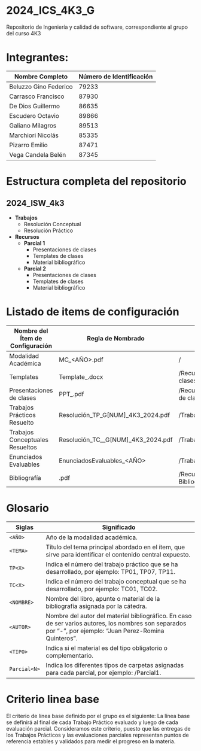 # 2024_ICS_4K3_G

Repositorio de Ingeniería y calidad de software, correspondiente al grupo del curso 4K3

# Integrantes:
| Nombre Completo        | Número de Identificación |
|------------------------|--------------------------|
| Beluzzo Gino Federico       | 79233                    |
| Carrasco Francisco     | 87930                    |
| De Dios Guillermo      | 86635                    |
| Escudero Octavio       | 89866                    |
| Galiano Milagros       | 89513                    |
| Marchiori Nicolás      | 85335                    |
| Pizarro Emilio         | 87471                    |
| Vega Candela Belén     | 87345                    |


# Estructura completa del repositorio

## 2024_ISW_4k3

- **Trabajos**
   - Resolución Conceptual
   - Resolución Práctico
- **Recursos**
  - **Parcial 1**
    - Presentaciones de clases
    - Templates de clases
    - Material bibliográfico
  - **Parcial 2**
    - Presentaciones de clases
    - Templates de clases
    - Material bibliográfico

# Listado de items de configuración

| Nombre del Ítem de Configuración      | Regla de Nombrado                            | Ubicación Física                                   |
|---------------------------------------|----------------------------------------------|----------------------------------------------------|
| Modalidad Académica                   | MC_<AÑO>.pdf                                 | /                                                  |
| Templates                             | Template_<TEMA>.docx                         | /Recursos/Parcial<N>/Templates de clases           |
| Presentaciones de clases              | PPT<N>_<TEMA>.pdf                            | /Recursos/Parcial<N>/Presentaciones de clases      |
| Trabajos Prácticos Resuelto           | Resolución_TP<N>_G[NUM]_4K3_2024.pdf         | /Trabajos/Resolucion Práctico                      |
| Trabajos Conceptuales Resueltos       | Resolución_TC<N>_<TEMA>_G[NUM]_4K3_2024.pdf  | /Trabajos/Resolución Conceptual                    |
| Enunciados Evaluables                 | EnunciadosEvaluables_<AÑO>                   | /Trabajos                                          |
| Bibliografía                          | <NOMBRE>_<AUTOR>_<TIPO>.pdf                  | /Recursos/Parcial<N>/Material Bibliográfico        |

# Glosario

| Siglas     | Significado                                                                                                  |
|------------|--------------------------------------------------------------------------------------------------------------|
| `<AÑO>`    | Año de la modalidad académica.                                                                               |
| `<TEMA>`   | Título del tema principal abordado en el ítem, que sirve para identificar el contenido central expuesto.     |
| `TP<X>`    | Indica el número del trabajo práctico que se ha desarrollado, por ejemplo: TP01, TP07, TP11.                 |
| `TC<X>`    | Indica el número del trabajo conceptual que se ha desarrollado, por ejemplo: TC01, TC02.                     |
| `<NOMBRE>` | Nombre del libro, apunte o material de la bibliografía asignada por la cátedra.                              |
| `<AUTOR>`  | Nombre del autor del material bibliográfico. En caso de ser varios autores, los nombres son separados por “-”, por ejemplo: “Juan Perez-Romina Quinteros”. |
| `<TIPO>`   | Indica si el material es del tipo obligatorio o complementario.                                              |
| `Parcial<N>` | Indica los diferentes tipos de carpetas asignadas para cada parcial, por ejemplo: /Parcial1.                 |


# Criterio linea base
El criterio de línea base definido por el grupo es el siguiente:
La línea base se definirá al final de cada Trabajo Práctico evaluado y luego de cada evaluación parcial. 
Consideramos este criterio, puesto que las entregas de los Trabajos Prácticos y las evaluaciones parciales 
representan puntos de referencia estables y validados para medir el progreso en la materia.
